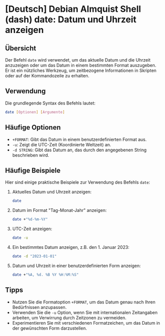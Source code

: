 # [Deutsch] Debian Almquist Shell (dash) date: Datum und Uhrzeit anzeigen

## Übersicht
Der Befehl `date` wird verwendet, um das aktuelle Datum und die Uhrzeit anzuzeigen oder um das Datum in einem bestimmten Format auszugeben. Er ist ein nützliches Werkzeug, um zeitbezogene Informationen in Skripten oder auf der Kommandozeile zu erhalten.

## Verwendung
Die grundlegende Syntax des Befehls lautet:

```bash
date [Optionen] [Argumente]
```

## Häufige Optionen
- `+FORMAT`: Gibt das Datum in einem benutzerdefinierten Format aus.
- `-u`: Zeigt die UTC-Zeit (Koordinierte Weltzeit) an.
- `-d STRING`: Gibt das Datum an, das durch den angegebenen String beschrieben wird.

## Häufige Beispiele
Hier sind einige praktische Beispiele zur Verwendung des Befehls `date`:

1. Aktuelles Datum und Uhrzeit anzeigen:
   ```bash
   date
   ```

2. Datum im Format "Tag-Monat-Jahr" anzeigen:
   ```bash
   date +"%d-%m-%Y"
   ```

3. UTC-Zeit anzeigen:
   ```bash
   date -u
   ```

4. Ein bestimmtes Datum anzeigen, z.B. den 1. Januar 2023:
   ```bash
   date -d "2023-01-01"
   ```

5. Datum und Uhrzeit in einer benutzerdefinierten Form anzeigen:
   ```bash
   date +"%A, %d. %B %Y %H:%M:%S"
   ```

## Tipps
- Nutzen Sie die Formatoption `+FORMAT`, um das Datum genau nach Ihren Bedürfnissen anzupassen.
- Verwenden Sie die `-u` Option, wenn Sie mit internationalen Zeitangaben arbeiten, um Verwirrung durch Zeitzonen zu vermeiden.
- Experimentieren Sie mit verschiedenen Formatzeichen, um das Datum in der gewünschten Form darzustellen.